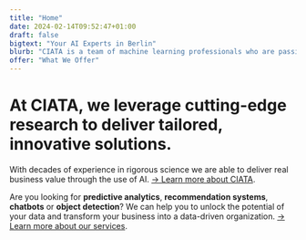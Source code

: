 ```yaml
---
title: "Home"
date: 2024-02-14T09:52:47+01:00
draft: false
bigtext: "Your AI Experts in Berlin"
blurb: "CIATA is a team of machine learning professionals who are passionate about helping businesses grow." 
offer: "What We Offer"
---
```

# At CIATA, we leverage cutting-edge research to deliver tailored, innovative solutions.

With decades of experience in rigorous science we are able to deliver real business value through the use of AI. [&rarr; Learn more about CIATA](/en/about).

Are you looking for **predictive analytics**, **recommendation systems**, **chatbots** or **object detection**? We can help you to unlock the potential of your data and transform your business into a data-driven organization. [&rarr; Learn more about our services](/en/services).
 